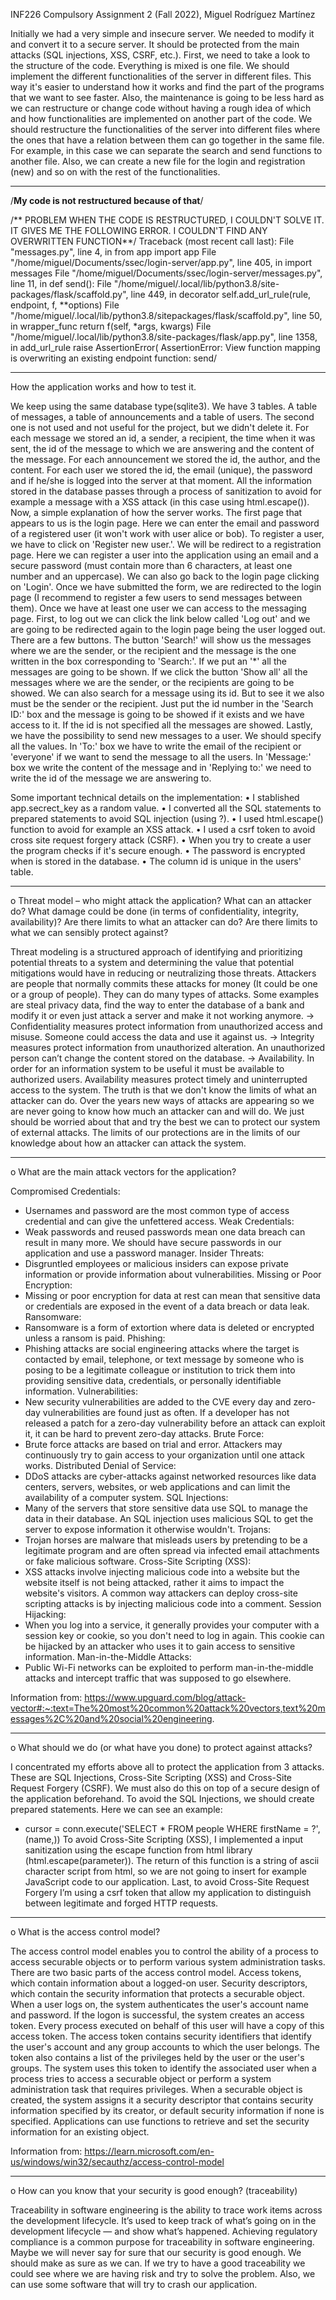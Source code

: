INF226 Compulsory Assignment 2 (Fall 2022),     Miguel Rodríguez Martínez

Initially we had a very simple and insecure server. We needed to modify it and convert it to a secure server. It should be protected from the main attacks (SQL injections, XSS, CSRF, etc.).
First, we need to take a look to the structure of the code. Everything is mixed is one file. We should implement the different functionalities of the server in different files. This way it's easier to understand how it works and find the part of the programs that we want to see faster. Also, the maintenance is going to be less hard as we can restructure or change code without having a rough idea of which and how functionalities are implemented on another part of the code.
We should restructure the functionalities of the server into different files where the ones that have a relation between them can go together in the same file. For example, in this case we can separate the search and send functions to another file. Also, we can create a new file for the login and registration (new) and so on with the rest of the functionalities.

------------------------------------------------------------------------------------------------

/**My code is not restructured because of that**/

/** PROBLEM WHEN THE CODE IS RESTRUCTURED, I COULDN'T SOLVE IT. IT GIVES ME THE FOLLOWING ERROR. I COULDN'T FIND ANY OVERWRITTEN FUNCTION**/
Traceback (most recent call last): File "messages.py", line 4, in from app import app File
"/home/miguel/Documents/ssec/login-server/app.py", line 405, in import messages File
"/home/miguel/Documents/ssec/login-server/messages.py", line 11, in def send(): File
"/home/miguel/.local/lib/python3.8/site-packages/flask/scaffold.py", line 449, in decorator
self.add_url_rule(rule, endpoint, f, **options) File "/home/miguel/.local/lib/python3.8/sitepackages/flask/scaffold.py", line 50, in wrapper_func return f(self, *args, kwargs) File
"/home/miguel/.local/lib/python3.8/site-packages/flask/app.py", line 1358, in add_url_rule
raise AssertionError( AssertionError: View function mapping is overwriting an existing endpoint
function: send/

------------------------------------------------------------------------------------------------

How the application works and how to test it.

We keep using the same database type(sqlite3). We have 3 tables. A table of messages, a table of announcements and a table of users. The second one is not used and not useful for the project, but we didn't delete it.
For each message we stored an id, a sender, a recipient, the time when it was sent, the id of the message to which we are answering and the content of the message. For each announcement we stored the id, the author, and the content. For each user we stored the id, the email (unique), the password and if he/she is logged into the server at that moment.
All the information stored in the database passes through a process of sanitization to avoid for example a message with a XSS attack (in this case using html.escape()).
Now, a simple explanation of how the server works. The first page that appears to us is the login page. Here we can enter the email and password of a registered user (it won't work with user alice or bob). To register a user, we have to click on 'Register new user.'. We will be redirect to a registration page. Here we can register a user into the application using an email and a secure password (must contain more than 6 characters, at least one number and an uppercase). We can also go back to the login page clicking on 'Login'. Once we have submitted the form, we are redirected to the login page (I recommend to register a few users to send messages between them). Once we have at least one user we can access to the messaging page. First, to log out we can click the link below called 'Log out' and we are going to be redirected again to the login page being the user logged out. There are a few buttons. The button 'Search!' will show us the messages where we are the sender, or the recipient and the message is the one written in the box corresponding to 'Search:'. If we put an '*' all the messages are going to be shown. If we click the button 'Show all' all the messages where we are the sender, or the recipients are going to be showed. We can also search for a message using its id. But to see it we also must be the sender or the recipient. Just put the id number in the 'Search ID:' box and the message is going to be showed if it exists and we have access to it. If the id is not specified all the messages are showed. Lastly, we have the possibility to send new messages to a user. We should specify all the values. In 'To:' box we have to write the email of the recipient or 'everyone' if we want to send the message to all the users. In 'Message:' box we write the content of the message and in 'Replying to:' we need to write the id of the message we are answering to.

Some important technical details on the implementation:
•	I stablished app.secrect_key as a random value.
•	I converted all the SQL statements to prepared statements to avoid SQL injection (using ?).
•	I used html.escape() function to avoid for example an XSS attack.
•	I used a csrf token to avoid cross site request forgery attack (CSRF).
•	When you try to create a user the program checks if it's secure enough.
•	The password is encrypted when is stored in the database.
•	The column id is unique in the users' table.

------------------------------------------------------------------------------------------------

  o	Threat model – who might attack the application? What can an attacker do? What damage could  be done (in terms of confidentiality, integrity, availability)? Are there limits to what an     attacker can do? Are there limits to what we can sensibly protect against?
  
  Threat modeling is a structured approach of identifying and prioritizing potential threats to a system and determining the value that potential mitigations would have in reducing or neutralizing those threats. Attackers are people that normally commits these attacks for money (It could be one or a group of people). They can do many types of attacks. Some examples are steal privacy data, find the way to enter the database of a bank and modify it or even just attack a server and make it not working anymore. 
  -> Confidentiality measures protect information from unauthorized access and misuse. Someone could access the data and use it against us.
  -> Integrity measures protect information from unauthorized alteration. An unauthorized person can’t change the content stored on the database.
  -> Availability. In order for an information system to be useful it must be available to authorized users. Availability measures protect timely and uninterrupted access to the system.
The truth is that we don't know the limits of what an attacker can do. Over the years new ways of attacks are appearing so we are never going to know how much an attacker can and will do. We just should be worried about that and try the best we can to protect our system of external attacks. The limits of our protections are in the limits of our knowledge about how an attacker can attack the system.

------------------------------------------------------------------------------------------------

  o	What are the main attack vectors for the application? 
  
Compromised Credentials:
-	Usernames and password are the most common type of access credential and can give the unfettered access.
Weak Credentials:
-	Weak passwords and reused passwords mean one data breach can result in many more. We should have secure passwords in our application and use a password manager. 
Insider Threats:
-	Disgruntled employees or malicious insiders can expose private information or provide information about vulnerabilities.
Missing or Poor Encryption:
-	Missing or poor encryption for data at rest can mean that sensitive data or credentials are exposed in the event of a data breach or data leak.
Ransomware:
-	Ransomware is a form of extortion where data is deleted or encrypted unless a ransom is paid.
Phishing:
-	Phishing attacks are social engineering attacks where the target is contacted by email, telephone, or text message by someone who is posing to be a legitimate colleague or institution to trick them into providing sensitive data, credentials, or personally identifiable information.
Vulnerabilities:
-	New security vulnerabilities are added to the CVE every day and zero-day vulnerabilities are found just as often. If a developer has not released a patch for a zero-day vulnerability before an attack can exploit it, it can be hard to prevent zero-day attacks.
Brute Force:
-	Brute force attacks are based on trial and error. Attackers may continuously try to gain access to your organization until one attack works.
Distributed Denial of Service:
-	DDoS attacks are cyber-attacks against networked resources like data centers, servers, websites, or web applications and can limit the availability of a computer system.
SQL Injections:
-	Many of the servers that store sensitive data use SQL to manage the data in their database. An SQL injection uses malicious SQL to get the server to expose information it otherwise wouldn't.
Trojans:
-	Trojan horses are malware that misleads users by pretending to be a legitimate program and are often spread via infected email attachments or fake malicious software.
Cross-Site Scripting (XSS):
-	XSS attacks involve injecting malicious code into a website but the website itself is not being attacked, rather it aims to impact the website's visitors. A common way attackers can deploy cross-site scripting attacks is by injecting malicious code into a comment.
Session Hijacking:
-	When you log into a service, it generally provides your computer with a session key or cookie, so you don't need to log in again. This cookie can be hijacked by an attacker who uses it to gain access to sensitive information.
Man-in-the-Middle Attacks:
-	Public Wi-Fi networks can be exploited to perform man-in-the-middle attacks and intercept traffic that was supposed to go elsewhere.

Information from: https://www.upguard.com/blog/attack-vector#:~:text=The%20most%20common%20attack%20vectors,text%20messages%2C%20and%20social%20engineering.

------------------------------------------------------------------------------------------------

  o	What should we do (or what have you done) to protect against attacks?

I concentrated my efforts above all to protect the application from 3 attacks. These are SQL Injections, Cross-Site Scripting (XSS) and Cross-Site Request Forgery (CSRF). We must also do this on top of a secure design of the application beforehand.
To avoid the SQL Injections, we should create prepared statements. Here we can see an example:
-	cursor = conn.execute('SELECT * FROM people WHERE firstName = ?', (name,))
To avoid Cross-Site Scripting (XSS), I implemented a input sanitization using the escape function from html library (html.escape(parameter)). The return of this function is a string of ascii character script from html, so we are not going to insert for example JavaScript code to our application.
Last, to avoid Cross-Site Request Forgery I’m using a csrf token that allow my application to distinguish between legitimate and forged HTTP requests.

------------------------------------------------------------------------------------------------

  o	What is the access control model?

The access control model enables you to control the ability of a process to access securable objects or to perform various system administration tasks.
There are two basic parts of the access control model. Access tokens, which contain information about a logged-on user. Security descriptors, which contain the security information that protects a securable object.
When a user logs on, the system authenticates the user's account name and password. If the logon is successful, the system creates an access token. Every process executed on behalf of this user will have a copy of this access token. The access token contains security identifiers that identify the user's account and any group accounts to which the user belongs. The token also contains a list of the privileges held by the user or the user's groups. The system uses this token to identify the associated user when a process tries to access a securable object or perform a system administration task that requires privileges.
When a securable object is created, the system assigns it a security descriptor that contains security information specified by its creator, or default security information if none is specified. Applications can use functions to retrieve and set the security information for an existing object.

Information from: https://learn.microsoft.com/en-us/windows/win32/secauthz/access-control-model 

---------------------------------------------------------------------------

  o	How can you know that your security is good enough? (traceability)

Traceability in software engineering is the ability to trace work items across the development lifecycle. It’s used to keep track of what’s going on in the development lifecycle — and show what’s happened. Achieving regulatory compliance is a common purpose for traceability in software engineering.
Maybe we will never say for sure that our security is good enough. We should make as sure as we can. If we try to have a good traceability we could see where we are having risk and try to solve the problem. Also, we can use some software that will try to crash our application.


